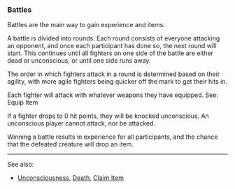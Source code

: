 ### Battles
Battles are the main way to gain experience and items.

A battle is divided into rounds. Each round consists of everyone attacking an opponent, and once each participant
  has done so, the next round will start. This continues until all fighters on one side of the battle are either dead
  or unconscious, or until one side runs away.

The order in which fighters attack in a round is determined based on their agility, with more agile fighters being
  quicker off the mark to get their hits in.

Each fighter will attack with whatever weapons they have equipped. See: Equip Item

If a fighter drops to 0 hit points, they will be knocked unconscious. An unconscious player cannot attack, nor be
  attacked.

Winning a battle results in experience for all participants, and the chance that the defeated creature will drop an
  item.

---

See also:
- [Unconsciousness](unconscious.md), [Death](death.md), [Claim Item](locations/tavern/claim_item.md)


